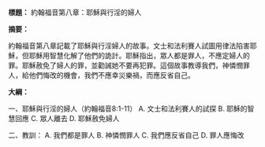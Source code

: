 **標題：** 約翰福音第八章：耶穌與行淫的婦人

**摘要：**

約翰福音第八章記載了耶穌與行淫婦人的故事。文士和法利賽人試圖用律法陷害耶穌，但耶穌用智慧化解了他們的詭計。耶穌指出，眾人都是罪人，不應定婦人的罪。耶穌赦免了婦人的罪，並勸誡她不要再犯罪。這個故事教導我們，神憐憫罪人，給他們悔改的機會，我們不應幸災樂禍，而應反省自己。

**大綱：**

一、耶穌與行淫的婦人（約翰福音8:1-11）
    A. 文士和法利賽人的試探
    B. 耶穌的智慧回應
    C. 眾人離去
    D. 耶穌赦免婦人

二、教訓：
    A. 我們都是罪人
    B. 神憐憫罪人
    C. 我們應反省自己
    D. 罪人應悔改